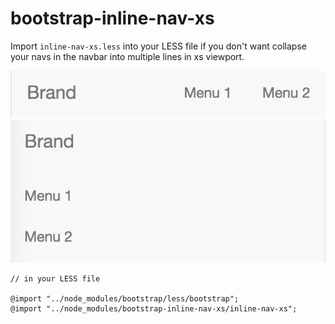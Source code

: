 # bootstrap-inline-nav-xs

Import `inline-nav-xs.less` into your LESS file if you don't want collapse your
navs in the navbar into multiple lines in xs viewport.

![with](./with.png)
![without](./without.png)

```
// in your LESS file

@import "../node_modules/bootstrap/less/bootstrap";
@import "../node_modules/bootstrap-inline-nav-xs/inline-nav-xs";
```
